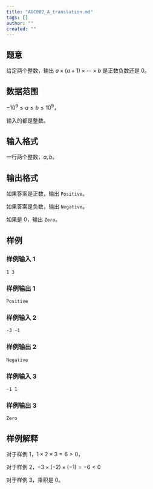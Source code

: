 ```yaml
---
title: "AGC002_A_translation.md"
tags: []
author: ""
created: ""
---
```


## 题意

给定两个整数，输出 $a \times (a+1) \times \cdots \times b$ 是正数负数还是 $0$。

## 数据范围

$-10^9\le a\le b\le 10^9$，

输入的都是整数。

## 输入格式

一行两个整数，$a,b$。

## 输出格式

如果答案是正数，输出 `Positive`。

如果答案是负数，输出 `Negative`。

如果是 $0$，输出 `Zero`。

## 样例

### 样例输入 1

```
1 3
```

### 样例输出 1

```
Positive
```

### 样例输入 2

```
-3 -1
```

### 样例输出 2

```
Negative
```

### 样例输入 3

```
-1 1
```

### 样例输出 3

```
Zero
```



## 样例解释

对于样例 1，$1\times 2\times 3 = 6 > 0$，

对于样例 2，$-3\times(-2)\times (-1) = -6 < 0$

对于样例 3，乘积是 $0$。




